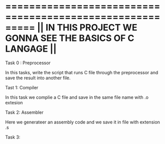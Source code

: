 
=========================================================
|| IN THIS PROJECT WE GONNA SEE THE BASICS OF C LANGAGE ||
==========================================================

Task 0 : Preprocessor

In this tasks, write the script that runs C file through the preprocessor
and save the result into another file.

Tast 1: Compiler

In this  task we complie a C file and save in the same file name with .o extesion

Task 2: Assembler

Here we generateer an assembly code and we save it in file with extension .s

Task 3: 
